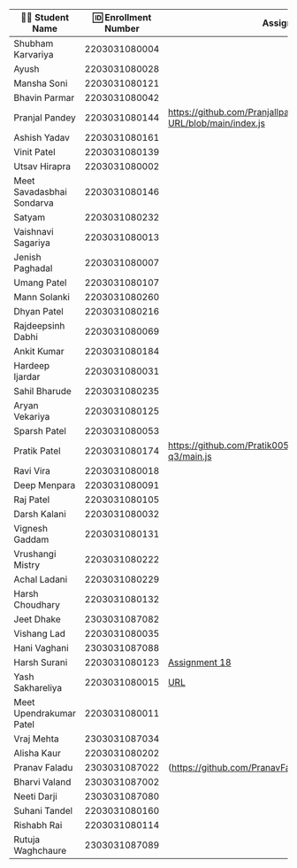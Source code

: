 | 👩‍🎓 Student Name | 🆔 Enrollment Number | Assignment 18 URL | GitHub Repo |
|-----------------|-------------------|------------|-------------|
| Shubham Karvariya | 2203031080004 | | |
| Ayush | 2203031080028 | | |
| Mansha Soni | 2203031080121 | | |
| Bhavin Parmar | 2203031080042 | | |
| Pranjal Pandey | 2203031080144 |https://github.com/Pranjallpandey1504/Inspect-URL/blob/main/index.js |https://github.com/Pranjallpandey1504/Inspect-URL |
| Ashish Yadav | 2203031080161 | | |
| Vinit Patel | 2203031080139 | | |
| Utsav Hirapra | 2203031080002 | | |
| Meet Savadasbhai Sondarva | 2203031080146 | | |
| Satyam | 2203031080232 | | |
| Vaishnavi Sagariya | 2203031080013 | | |
| Jenish Paghadal | 2203031080007 | | |
| Umang Patel | 2203031080107 | | |
| Mann Solanki | 2203031080260 | | |
| Dhyan Patel | 2203031080216 | | |
| Rajdeepsinh Dabhi | 2203031080069 | | |
| Ankit Kumar | 2203031080184 | | |
| Hardeep Ijardar | 2203031080031 | | |
| Sahil Bharude | 2203031080235 | | |
| Aryan Vekariya | 2203031080125 | | |
| Sparsh Patel | 2203031080053 | | |
| Pratik Patel | 2203031080174 |https://github.com/Pratik00531/InspectURL/blob/node-q3/main.js | https://github.com/Pratik00531/InspectURL|
| Ravi Vira | 2203031080018 | | |
| Deep Menpara | 2203031080091 | | |
| Raj Patel | 2203031080105 | | |
| Darsh Kalani | 2203031080032 | | |
| Vignesh Gaddam | 2203031080131 | | |
| Vrushangi Mistry | 2203031080222 | | |
| Achal Ladani | 2203031080229 | | |
| Harsh Choudhary | 2203031080132 | | |
| Jeet Dhake | 2303031087082 | | |
| Vishang Lad | 2203031080035 | | |
| Hani Vaghani | 2303031087088 | | |
| Harsh Surani | 2203031080123 | [Assignment 18](https://github.com/suraniharsh/NodeJS101/tree/Assignments-18) | [Github](https://github.com/suraniharsh/NodeJS101) |
| Yash Sakhareliya | 2203031080015 |[URL](https://github.com/YashSakhareliya/Inspact_URL/blob/main/main.js) |[GitHub](https://github.com/YashSakhareliya/Inspact_URL/) |
| Meet Upendrakumar Patel | 2203031080011 | | |
| Vraj Mehta | 2303031087034 | | |
| Alisha Kaur | 2203031080202 | | |
| Pranav Faladu | 2303031087022 |(https://github.com/PranavFaladu/InspectURL/blob/main/index.js)|(https://github.com/PranavFaladu/InspectURL.git)|
| Bharvi Valand | 2303031087002 | | |
| Neeti Darji | 2303031087080 | | |
| Suhani Tandel | 2203031080160 | | |
| Rishabh Rai | 2203031080114 | | |
| Rutuja Waghchaure | 2303031087089 | | |
